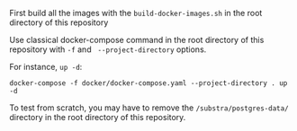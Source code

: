 First build all the images with the `build-docker-images.sh` in the root directory of this repository


Use classical docker-compose command in the root directory of this repository with `-f` and ` --project-directory` options.

For instance, `up -d`:

``` docker-compose -f docker/docker-compose.yaml --project-directory . up -d ```

To test from scratch, you may have to remove the `/substra/postgres-data/` directory in the root directory of this repository.
